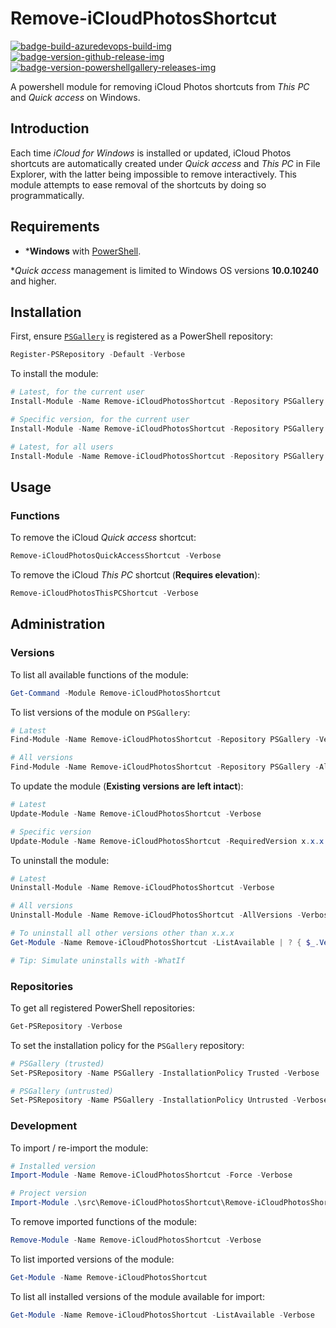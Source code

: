 # Remove-iCloudPhotosShortcut

[![badge-build-azuredevops-build-img][]][badge-build-azuredevops-build-src] [![badge-version-github-release-img][]][badge-version-github-release-src] [![badge-version-powershellgallery-releases-img][]][badge-version-powershellgallery-releases-src]

[badge-build-azuredevops-build-img]: https://img.shields.io/azure-devops/build/joeltimothyoh/Remove-iCloudPhotosShortcut/19/master.svg?label=build&logo=azure-pipelines&style=flat-square
[badge-build-azuredevops-build-src]: https://dev.azure.com/joeltimothyoh/Remove-iCloudPhotosShortcut/_build?definitionId=19
[badge-version-github-release-img]: https://img.shields.io/github/v/release/joeltimothyoh/Remove-iCloudPhotosShortcut?style=flat-square
[badge-version-github-release-src]: https://github.com/joeltimothyoh/Remove-iCloudPhotosShortcut/releases
[badge-version-powershellgallery-releases-img]: https://img.shields.io/powershellgallery/v/Remove-iCloudPhotosShortcut?logo=powershell&logoColor=white&label=PSGallery&labelColor=&style=flat-square
[badge-version-powershellgallery-releases-src]: https://www.powershellgallery.com/packages/Remove-iCloudPhotosShortcut/

A powershell module for removing iCloud Photos shortcuts from *This PC* and *Quick access* on Windows.

## Introduction

Each time *iCloud for Windows* is installed or updated, iCloud Photos shortcuts are automatically created under *Quick access* and *This PC* in File Explorer, with the latter being impossible to remove interactively. This module attempts to ease removal of the shortcuts by doing so programmatically.

## Requirements

* \***Windows** with [PowerShell](https://docs.microsoft.com/en-us/powershell/scripting/setup/installing-windows-powershell?view=powershell-5.1).

\**Quick access* management is limited to Windows OS versions **10.0.10240** and higher.

## Installation

First, ensure [`PSGallery`](https://www.poqwershellgallery.com/) is registered as a PowerShell repository:

```powershell
Register-PSRepository -Default -Verbose
```

To install the module:

```powershell
# Latest, for the current user
Install-Module -Name Remove-iCloudPhotosShortcut -Repository PSGallery -Scope CurrentUser -Verbose

# Specific version, for the current user
Install-Module -Name Remove-iCloudPhotosShortcut -Repository PSGallery -RequiredVersion x.x.x -Scope CurrentUser -Verbose

# Latest, for all users
Install-Module -Name Remove-iCloudPhotosShortcut -Repository PSGallery -Scope AllUsers -Verbose
```

## Usage

### Functions

To remove the iCloud *Quick access* shortcut:

```powershell
Remove-iCloudPhotosQuickAccessShortcut -Verbose
```

To remove the iCloud *This PC* shortcut (**Requires elevation**):

```powershell
Remove-iCloudPhotosThisPCShortcut -Verbose
```

## Administration

### Versions

To list all available functions of the module:

```powershell
Get-Command -Module Remove-iCloudPhotosShortcut
```


To list versions of the module on `PSGallery`:

```powershell
# Latest
Find-Module -Name Remove-iCloudPhotosShortcut -Repository PSGallery -Verbose

# All versions
Find-Module -Name Remove-iCloudPhotosShortcut -Repository PSGallery -AllVersions -Verbose
```

To update the module (**Existing versions are left intact**):

```powershell
# Latest
Update-Module -Name Remove-iCloudPhotosShortcut -Verbose

# Specific version
Update-Module -Name Remove-iCloudPhotosShortcut -RequiredVersion x.x.x -Verbose
```

To uninstall the module:

```powershell
# Latest
Uninstall-Module -Name Remove-iCloudPhotosShortcut -Verbose

# All versions
Uninstall-Module -Name Remove-iCloudPhotosShortcut -AllVersions -Verbose

# To uninstall all other versions other than x.x.x
Get-Module -Name Remove-iCloudPhotosShortcut -ListAvailable | ? { $_.Version -ne 'x.x.x' } | % { Uninstall-Module -Name $_.Name -RequiredVersion $_.Version -Verbose }

# Tip: Simulate uninstalls with -WhatIf
```

### Repositories

To get all registered PowerShell repositories:

```powershell
Get-PSRepository -Verbose
```

To set the installation policy for the `PSGallery` repository:

```powershell
# PSGallery (trusted)
Set-PSRepository -Name PSGallery -InstallationPolicy Trusted -Verbose

# PSGallery (untrusted)
Set-PSRepository -Name PSGallery -InstallationPolicy Untrusted -Verbose
```

### Development

To import / re-import the module:

```powershell
# Installed version
Import-Module -Name Remove-iCloudPhotosShortcut -Force -Verbose

# Project version
Import-Module .\src\Remove-iCloudPhotosShortcut\Remove-iCloudPhotosShortcut.psm1 -Force -Verbose
```

To remove imported functions of the module:

```powershell
Remove-Module -Name Remove-iCloudPhotosShortcut -Verbose
```

To list imported versions of the module:

```powershell
Get-Module -Name Remove-iCloudPhotosShortcut
```

To list all installed versions of the module available for import:

```powershell
Get-Module -Name Remove-iCloudPhotosShortcut -ListAvailable -Verbose
```
